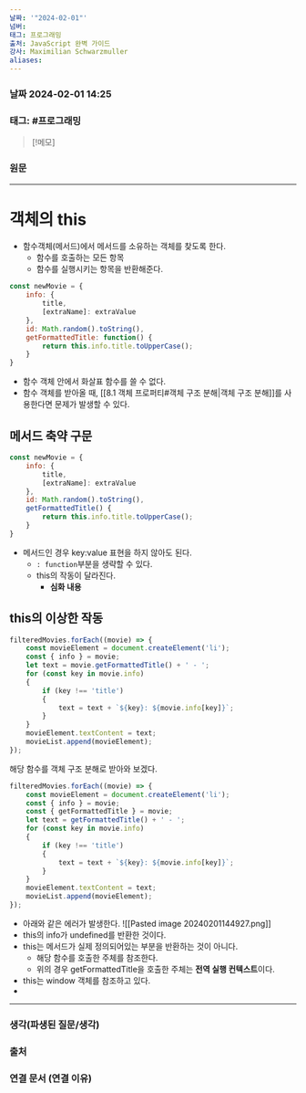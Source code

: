 ```yaml
---
날짜: '"2024-02-01"'
넘버: 
태그: 프로그래밍
출처: JavaScript 완벽 가이드
강사: Maximilian Schwarzmuller
aliases:
---
```

### 날짜  2024-02-01 14:25

### 태그: #프로그래밍 

>[!메모]
>

### 원문
---
# 객체의 this
- 함수객체(메서드)에서 메서드를 소유하는 객체를 찾도록 한다.
	- 함수를 호출하는 모든 항목
	- 함수를 실행시키는 항목을 반환해준다.
```js
const newMovie = {
	info: {
		title,
		[extraName]: extraValue
	},
	id: Math.random().toString(),
	getFormattedTitle: function() {
		return this.info.title.toUpperCase();
	}
}
```
- 함수 객체 안에서 화살표 함수를 쓸 수 없다.
- 함수 객체를 받아올 때, [[8.1 객체 프로퍼티#객체 구조 분해|객체 구조 분해]]를 사용한다면 문제가 발생할 수 있다.
## 메서드 축약 구문
```js
const newMovie = {
	info: {
		title,
		[extraName]: extraValue
	},
	id: Math.random().toString(),
	getFormattedTitle() {
		return this.info.title.toUpperCase();
	}
}
```
- 메서드인 경우 key:value 표현을 하지 않아도 된다.
	- `: function`부분을 생략할 수 있다.
	- this의 작동이 달라진다. 
		- **심화 내용**
## this의 이상한 작동
```js
filteredMovies.forEach((movie) => {
	const movieElement = document.createElement('li');
	const { info } = movie;
	let text = movie.getFormattedTitle() + ' - ';
	for (const key in movie.info)
	{
		if (key !== 'title')
		{
			text = text + `${key}: ${movie.info[key]}`;
		}
	}
	movieElement.textContent = text;
	movieList.append(movieElement);
});
```
해당 함수를 객체 구조 분해로 받아와 보겠다.
```js
filteredMovies.forEach((movie) => {
	const movieElement = document.createElement('li');
	const { info } = movie;
	const { getFormattedTitle } = movie;
	let text = getFormattedTitle() + ' - ';
	for (const key in movie.info)
	{
		if (key !== 'title')
		{
			text = text + `${key}: ${movie.info[key]}`;
		}
	}
	movieElement.textContent = text;
	movieList.append(movieElement);
});
```
- 아래와 같은 에러가 발생한다.
![[Pasted image 20240201144927.png]]
- this의 info가 undefined를 반환한 것이다.
- this는 메서드가 실제 정의되어있는 부분을 반환하는 것이 아니다.
	- 해당 함수를 호출한 주체를 참조한다.
	- 위의 경우 getFormattedTitle을 호출한 주체는 **전역 실행 컨텍스트**이다.
- this는 window 객체를 참조하고 있다.
- 
---
### 생각(파생된 질문/생각)

### 출처

### 연결 문서 (연결 이유)
